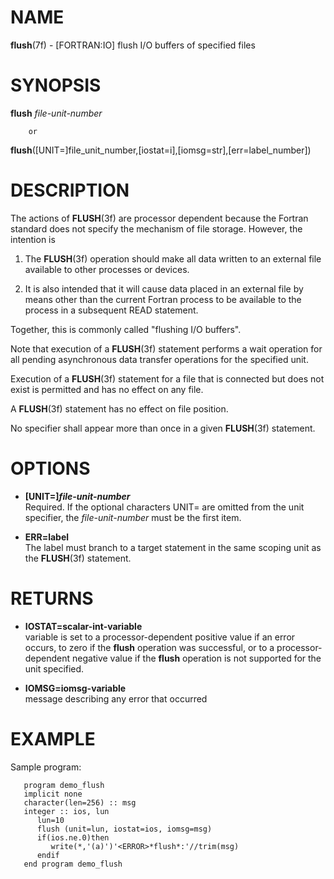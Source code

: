 # NAME

**flush**(7f) - \[FORTRAN:IO\] flush I/O buffers of specified files

# SYNOPSIS

**flush** *file-unit-number*

``` 
    or
```

**flush**(\[UNIT=\]file\_unit\_number,\[iostat=i\],\[iomsg=str\],\[err=label\_number\])

# DESCRIPTION

The actions of **FLUSH**(3f) are processor dependent because the Fortran
standard does not specify the mechanism of file storage. However, the
intention is

1.  The **FLUSH**(3f) operation should make all data written to an
    external file available to other processes or devices.

2.  It is also intended that it will cause data placed in an external
    file by means other than the current Fortran process to be available
    to the process in a subsequent READ statement.

Together, this is commonly called "flushing I/O buffers".

Note that execution of a **FLUSH**(3f) statement performs a wait
operation for all pending asynchronous data transfer operations for the
specified unit.

Execution of a **FLUSH**(3f) statement for a file that is connected but
does not exist is permitted and has no effect on any file.

A **FLUSH**(3f) statement has no effect on file position.

No specifier shall appear more than once in a given **FLUSH**(3f)
statement.

# OPTIONS

  - **\[UNIT=\]*file-unit-number***  
    Required. If the optional characters UNIT= are omitted from the unit
    specifier, the *file-unit-number* must be the first item.

  - **ERR=label**  
    The label must branch to a target statement in the same scoping unit
    as the **FLUSH**(3f) statement.

# RETURNS

  - **IOSTAT=scalar-int-variable**  
    variable is set to a processor-dependent positive value if an error
    occurs, to zero if the **flush** operation was successful, or to a
    processor-dependent negative value if the **flush** operation is not
    supported for the unit specified.

  - **IOMSG=iomsg-variable**  
    message describing any error that occurred

# EXAMPLE

Sample program:

``` 
   program demo_flush
   implicit none
   character(len=256) :: msg
   integer :: ios, lun
      lun=10
      flush (unit=lun, iostat=ios, iomsg=msg)
      if(ios.ne.0)then
         write(*,'(a)')'<ERROR>*flush*:'//trim(msg)
      endif
   end program demo_flush
```
